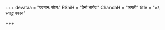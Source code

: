 +++
devataa = "पवमानः सोमः"
RShiH = "वेनो भार्गवः"
ChandaH = "जगती"
title = "०६ स्वादुः पवस्व"

+++

